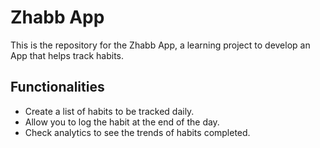 # Zhabb App

This is the repository for the Zhabb App, a learning project to develop an App that helps track habits.

## Functionalities

- Create a list of habits to be tracked daily.
- Allow you to log the habit at the end of the day.
- Check analytics to see the trends of habits completed.
